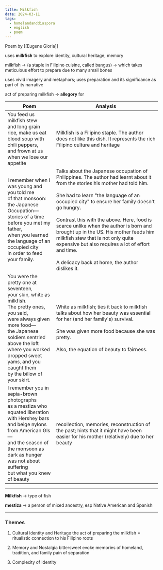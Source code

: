 ```yaml
---
title: Milkfish
date: 2024-03-11
tags:
  - homelandanddiaspora
  - english
  - poem
---
```

Poem by [[Eugene Gloria]] 

uses **milkfish** to explore identity, cultural heritage, memory

milkfish -> (a staple in Filipino cuisine, called bangus) -> which takes meticulous effort to prepare due to many small bones

uses vivid imagery and metaphors;
uses preparation and its significance as part of its narrative

act of preparing milkfish -> **allegory** for

| Poem                                                                                                                                                                                                                                                                                 | Analysis                                                                                                                                                                                                                                                                                                                                                                                                                                                                                                                      |
| ------------------------------------------------------------------------------------------------------------------------------------------------------------------------------------------------------------------------------------------------------------------------------------ | ----------------------------------------------------------------------------------------------------------------------------------------------------------------------------------------------------------------------------------------------------------------------------------------------------------------------------------------------------------------------------------------------------------------------------------------------------------------------------------------------------------------------------- |
| You feed us milkfish stew<br>and long grain rice, make us eat<br>blood soup with chili peppers,<br>and frown at us when we lose our appetite                                                                                                                                         | Milkfish is a Filipino staple. The author does not like this dish. It represents the rich Filipino culture and heritage                                                                                                                                                                                                                                                                                                                                                                                                       |
| I remember when I was young and you told me<br>of that monsoon: the Japanese Occupation—<br>stories of a time before you met my father,<br>when you learned the language of an occupied city<br>in order to feed your family.                                                        | Talks about the Japanese occupation of Philippines. The author had learnt about it from the stories his mother had told him. <br><br>She had to learn "the language of an occupied city" to ensure her family doesn't go hungry. <br><br>Contrast this with the above. Here, food is scarce unlike when the author is born and brought up in the US. His mother feeds him milkfish stew that is not only quite expensive but also requires a lot of effort and time. <br><br>A delicacy back at home, the author dislikes it. |
| You were the pretty one at seventeen,<br>your skin, white as milkfish.<br>The pretty ones, you said,<br>were always given more food—<br>the Japanese soldiers sentried<br>above the loft where you worked<br>dropped sweet yams, and you caught them<br>by the billow of your skirt. | White as milkfish; ties it back to milkfish<br>talks about how her beauty was essential for her (and her family's) survival.<br><br>She was given more food because she was pretty. <br><br>Also, the equation of beauty to fairness.                                                                                                                                                                                                                                                                                         |
| I remember you in sepia-brown photographs<br>as a mestiza who equated liberation<br>with Hershey bars and beige nylons from American GIs—<br>and the season of the monsoon as dark as hunger<br>was not about suffering<br>but what you knew of beauty                               | recollection, memories, reconstruction of the past; hints that it might have been easier for his mother (relatively) due to her beauty                                                                                                                                                                                                                                                                                                                                                                                        |


---
**Milkfish** -> type of fish 

**mestiza** ->  a person of mixed ancestry, esp Native American and Spanish

---
### Themes
1) Cultural Identity and Heritage
	the act of preparing the milkfish = ritualistic connection to his Filipino roots

2) Memory and Nostalgia 
	bittersweet
	evoke memories of homeland, tradition, and family
	pain of separation

3) Complexity of Identity

	